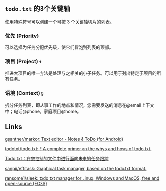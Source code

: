## `todo.txt` 的3个关键轴

使用特殊符号可以创建一个可按 3 个关键轴切片的列表。

### 优先 (Priority)

可以选择为任务分配优先级，使它们冒泡到列表的顶部。

### 项目 (Project) `+`

推进大项目的唯一方法是处理与之相关的小子任务。可以用于列出特定于项目的所有任务。

### 语境 (Context) `@`

拆分任务列表，即从事工作的地点和情况。您需要发送的消息在@email上下文中；电话@phone，家庭项目@home。

## Links

[gsantner/markor: Text editor - Notes & ToDo (for Android)](https://github.com/gsantner/markor)

[todotxt/todo.txt: ‼️ A complete primer on the whys and hows of todo.txt.](https://github.com/todotxt/todo.txt)

[Todo.txt：在您控制的文件中进行面向未来的任务跟踪](http://todotxt.org/)

[sanpii/effitask: Graphical task manager, based on the todo.txt format.](https://github.com/sanpii/effitask)

[ransome1/sleek: todo.txt manager for Linux, Windows and MacOS, free and open-source (FOSS)](https://github.com/ransome1/sleek)